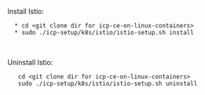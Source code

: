 Install Istio:<br>
```
  * cd <git clone dir for icp-ce-on-linux-containers>
  * sudo ./icp-setup/k8s/istio/istio-setup.sh install
```
<br>

Uninstall Istio:<br>
```
   cd <git clone dir for icp-ce-on-linux-containers>
   sudo ./icp-setup/k8s/istio/istio-setup.sh uninstall
```

